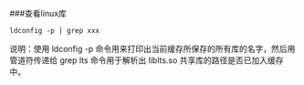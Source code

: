 ###查看linux库
```
ldconfig -p | grep xxx
``` 
说明：使用 ldconfig -p 命令用来打印出当前缓存所保存的所有库的名字，然后用管道符传递给 grep lts 命令用于解析出 
liblts.so 共享库的路径是否已加入缓存中。
